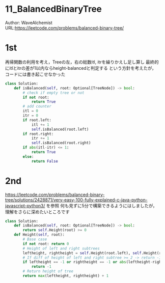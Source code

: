 # 11_BalancedBinaryTree
Author: WaveAlchemist  
URL:https://leetcode.com/problems/balanced-binary-tree/

# 1st
再帰関数の利用を考え，Treeの左，右の総数itl, itrを繰りかえし足し算し
最終的にitlとitrの差が1以内ならheight-balancedと判定する
という方針を考えたが，コードには書き起こせなかった
``` Python
class Solution:
    def isBalanced(self, root: Optional[TreeNode]) -> bool:
        # check if empty tree or not
        if not root:
            return True
        # add counter 
        itl = 0
        itr = 0
        if root.left:
            itl += 1
            self.isBalanced(root.left)
        if root.right:
            itr += 1
            self.isBalanced(root.right)
        if abs(itl-itr) <= 1:
            return True
        else:
            return False
```

# 2nd
https://leetcode.com/problems/balanced-binary-tree/solutions/2428871/very-easy-100-fully-explained-c-java-python-javascript-python3/
を参照
何も見ずに5分で構築できるようにはしましたが，
理解をさらに深めたいところです

``` Python
class Solution:
    def isBalanced(self, root: Optional[TreeNode]) -> bool:
        return self.Height(root) >= 0 
    def Height(self, root):
        # Base case
        if not root: return 0
        # Height of left and right subtrees
        leftheight, rightheight = self.Height(root.left), self.Height(root.right)
        # If diff of height of left and right subtree >= 2 -> return -1
        if leftheight == -1 or rightheight == -1 or abs(leftheight-rightheight) >= 2:
            return -1
        # Return height of tree
        return max(leftheight, rightheight) + 1 
```



